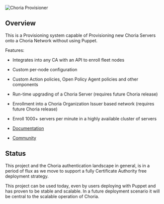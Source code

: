 ![Choria Provisioner](https://choria-io.github.io/provisioner/logo.png)

## Overview

This is a Provisioning system capable of Provisioning new Choria Servers onto a Choria Network without using Puppet.

Features:

 * Integrates into any CA with an API to enroll fleet nodes
 * Custom per-node configuration
 * Custom Action policies, Open Policy Agent policies and other components
 * Run-time upgrading of a Choria Server (requires future Choria release)
 * Enrollment into a Choria Organization Issuer based network (requires future Choria release)
 * Enroll 1000+ servers per minute in a highly available cluster of servers

* [Documentation](https://choria-io.github.io/provisioner/)
* [Community](https://github.com/choria-io/general/discussions)

## Status

This project and the Choria authentication landscape in general, is in a period of flux as we move to support a fully Certificate Authority free deployment strategy.

This project can be used today, even by users deploying with Puppet and has proven to be stable and scalable. In a future deployment scenario it will be central to the scalable operation of Choria.
